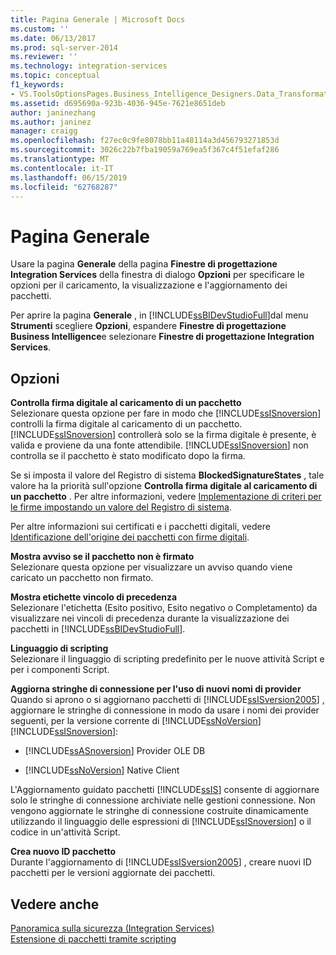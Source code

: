 ```yaml
---
title: Pagina Generale | Microsoft Docs
ms.custom: ''
ms.date: 06/13/2017
ms.prod: sql-server-2014
ms.reviewer: ''
ms.technology: integration-services
ms.topic: conceptual
f1_keywords:
- VS.ToolsOptionsPages.Business_Intelligence_Designers.Data_Transformation_Designers.General
ms.assetid: d695690a-923b-4036-945e-7621e8651deb
author: janinezhang
ms.author: janinez
manager: craigg
ms.openlocfilehash: f27ec0c9fe8078bb11a48114a3d456793271853d
ms.sourcegitcommit: 3026c22b7fba19059a769ea5f367c4f51efaf286
ms.translationtype: MT
ms.contentlocale: it-IT
ms.lasthandoff: 06/15/2019
ms.locfileid: "62768287"
---
```

# <a name="general-page"></a>Pagina Generale
  Usare la pagina **Generale** della pagina **Finestre di progettazione Integration Services** della finestra di dialogo **Opzioni** per specificare le opzioni per il caricamento, la visualizzazione e l'aggiornamento dei pacchetti.  
  
 Per aprire la pagina **Generale** , in [!INCLUDE[ssBIDevStudioFull](../includes/ssbidevstudiofull-md.md)]dal menu **Strumenti** scegliere **Opzioni**, espandere **Finestre di progettazione Business Intelligence**e selezionare **Finestre di progettazione Integration Services**.  
  
## <a name="options"></a>Opzioni  
 **Controlla firma digitale al caricamento di un pacchetto**  
 Selezionare questa opzione per fare in modo che [!INCLUDE[ssISnoversion](../includes/ssisnoversion-md.md)] controlli la firma digitale al caricamento di un pacchetto. [!INCLUDE[ssISnoversion](../includes/ssisnoversion-md.md)] controllerà solo se la firma digitale è presente, è valida e proviene da una fonte attendibile. [!INCLUDE[ssISnoversion](../includes/ssisnoversion-md.md)] non controlla se il pacchetto è stato modificato dopo la firma.  
  
 Se si imposta il valore del Registro di sistema **BlockedSignatureStates** , tale valore ha la priorità sull'opzione **Controlla firma digitale al caricamento di un pacchetto** . Per altre informazioni, vedere [Implementazione di criteri per le firme impostando un valore del Registro di sistema](implement-a-signing-policy-by-setting-a-registry-value.md).  
  
 Per altre informazioni sui certificati e i pacchetti digitali, vedere [Identificazione dell'origine dei pacchetti con firme digitali](security/identify-the-source-of-packages-with-digital-signatures.md).  
  
 **Mostra avviso se il pacchetto non è firmato**  
 Selezionare questa opzione per visualizzare un avviso quando viene caricato un pacchetto non firmato.  
  
 **Mostra etichette vincolo di precedenza**  
 Selezionare l'etichetta (Esito positivo, Esito negativo o Completamento) da visualizzare nei vincoli di precedenza durante la visualizzazione dei pacchetti in [!INCLUDE[ssBIDevStudioFull](../includes/ssbidevstudiofull-md.md)].  
  
 **Linguaggio di scripting**  
 Selezionare il linguaggio di scripting predefinito per le nuove attività Script e per i componenti Script.  
  
 **Aggiorna stringhe di connessione per l'uso di nuovi nomi di provider**  
 Quando si aprono o si aggiornano pacchetti di [!INCLUDE[ssISversion2005](../includes/ssisversion2005-md.md)] , aggiornare le stringhe di connessione in modo da usare i nomi dei provider seguenti, per la versione corrente di [!INCLUDE[ssNoVersion](../includes/ssnoversion-md.md)][!INCLUDE[ssISnoversion](../includes/ssisnoversion-md.md)]:  
  
-   [!INCLUDE[ssASnoversion](../includes/ssasnoversion-md.md)] Provider OLE DB  
  
-   [!INCLUDE[ssNoVersion](../includes/ssnoversion-md.md)] Native Client  
  
 L'Aggiornamento guidato pacchetti [!INCLUDE[ssIS](../includes/ssis-md.md)] consente di aggiornare solo le stringhe di connessione archiviate nelle gestioni connessione. Non vengono aggiornate le stringhe di connessione costruite dinamicamente utilizzando il linguaggio delle espressioni di [!INCLUDE[ssISnoversion](../includes/ssisnoversion-md.md)] o il codice in un'attività Script.  
  
 **Crea nuovo ID pacchetto**  
 Durante l'aggiornamento di [!INCLUDE[ssISversion2005](../includes/ssisversion2005-md.md)] , creare nuovi ID pacchetti per le versioni aggiornate dei pacchetti.  
  
## <a name="see-also"></a>Vedere anche  
 [Panoramica sulla sicurezza &#40;Integration Services&#41;](security/security-overview-integration-services.md)   
 [Estensione di pacchetti tramite scripting](extending-packages-scripting/extending-packages-with-scripting.md)  
  
  
